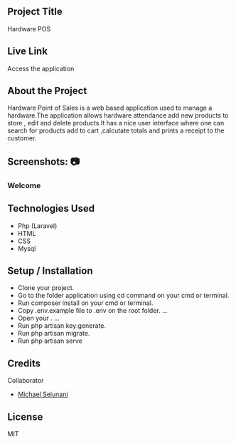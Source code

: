 


## Project Title
Hardware POS

## Live Link
Access the application  

## About the Project
Hardware Point of Sales is a web based application used to manage a hardware.The application allows hardware attendance add new products to store , edit and delete products.It has a nice user interface where one can search for products add to cart ,calcutate totals and prints a receipt to the customer.

## Screenshots: 📷
### Welcome



## Technologies Used
* Php (Laravel)
* HTML
* CSS
* Mysql

## Setup / Installation
* Clone your project.
* Go to the folder application using cd command on your cmd or terminal.
* Run composer install on your cmd or terminal.
* Copy .env.example file to .env on the root folder. ...
* Open your . ...
* Run php artisan key:generate.
* Run php artisan migrate.
* Run php artisan serve

## Credits
Collaborator
*  [Michael Selunani](https://github.com/mse-lunani)
## License
MIT
